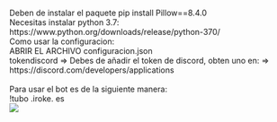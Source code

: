 
<br>
Deben de instalar el paquete pip install Pillow==8.4.0
<br>
Necesitas instalar python 3.7: https://www.python.org/downloads/release/python-370/
<br>
Como usar la configuracion:
<br>
ABRIR EL ARCHIVO configuracion.json
<br>
tokendiscord => Debes de añadir el token de discord, obten uno en: => https://discord.com/developers/applications
<br>
<br>
Para usar el bot es de la siguiente manera:
<br>
!tubo .iroke. es
<br>
<img src="https://i.imgur.com/ndoHXdl.png">
